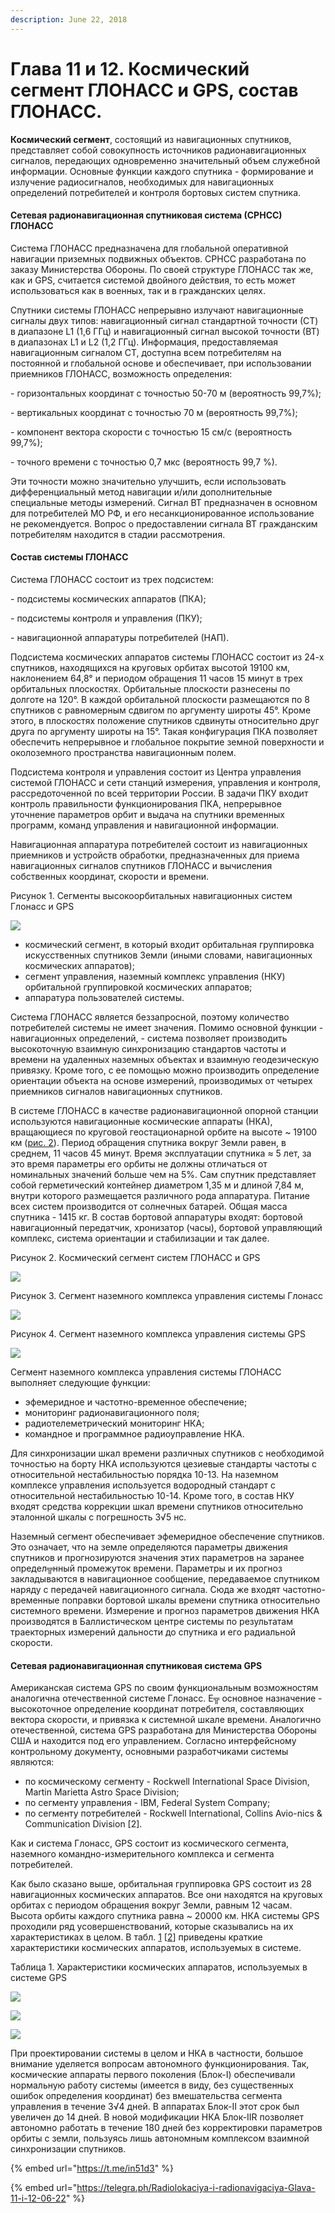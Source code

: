 ```yaml
---
description: June 22, 2018
---
```


# Глава 11 и 12. Космический сегмент ГЛОНАСС и GPS, состав ГЛОНАСС.

**Космический сегмент**, состоящий из навигационных спутников, представляет собой совокупность источников радионавигационных сигналов, передающих одновременно значительный объем служебной информации. Основные функции каждого спутника - формирование и излучение радиосигналов, необходимых для навигационных определений потребителей и контроля бортовых систем спутника.

#### Сетевая радионавигационная спутниковая система (СРНСС) ГЛОНАСС <a href="setevaya-radionavigacionnaya-sputnikovaya-sistema-srnss-glonass" id="setevaya-radionavigacionnaya-sputnikovaya-sistema-srnss-glonass"></a>

Система ГЛОНАСС предназначена для глобальной оперативной навигации приземных подвижных объектов. СРНСС разработана по заказу Министерства Обороны. По своей структуре ГЛОНАСС так же, как и GPS, считается системой двойного действия, то есть может использоваться как в военных, так и в гражданских целях.

Спутники системы ГЛОНАСС непрерывно излучают навигационные сигналы двух типов: навигационный сигнал стандартной точности (СТ) в диапазоне L1 (1,6 ГГц) и навигационный сигнал высокой точности (ВТ) в диапазонах L1 и L2 (1,2 ГГц). Информация, предоставляемая навигационным сигналом СТ, доступна всем потребителям на постоянной и глобальной основе и обеспечивает, при использовании приемников ГЛОНАСС, возможность определения:

\- горизонтальных координат с точностью 50-70 м (вероятность 99,7%);

\- вертикальных координат с точностью 70 м (вероятность 99,7%);

\- компонент вектора скорости с точностью 15 см/с (вероятность 99,7%);

\- точного времени с точностью 0,7 мкс (вероятность 99,7 %).

Эти точности можно значительно улучшить, если использовать дифференциальный метод навигации и/или дополнительные специальные методы измерений. Сигнал ВТ предназначен в основном для потребителей МО РФ, и его несанкционированное использование не рекомендуется. Вопрос о предоставлении сигнала ВТ гражданским потребителям находится в стадии рассмотрения.

#### Состав системы ГЛОНАСС <a href="sostav-sistemy-glonass" id="sostav-sistemy-glonass"></a>

Система ГЛОНАСС состоит из трех подсистем:

\- подсистемы космических аппаратов (ПКА);

\- подсистемы контроля и управления (ПКУ);

\- навигационной аппаратуры потребителей (НАП).

Подсистема космических аппаратов системы ГЛОНАСС состоит из 24-х спутников, находящихся на круговых орбитах высотой 19100 км, наклонением 64,8° и периодом обращения 11 часов 15 минут в трех орбитальных плоскостях. Орбитальные плоскости разнесены по долготе на 120°. В каждой орбитальной плоскости размещаются по 8 спутников с равномерным сдвигом по аргументу широты 45°. Кроме этого, в плоскостях положение спутников сдвинуты относительно друг друга по аргументу широты на 15°. Такая конфигурация ПКА позволяет обеспечить непрерывное и глобальное покрытие земной поверхности и околоземного пространства навигационным полем.

Подсистема контроля и управления состоит из Центра управления системой ГЛОНАСС и сети станций измерения, управления и контроля, рассредоточенной по всей территории России. В задачи ПКУ входит контроль правильности функционирования ПКА, непрерывное уточнение параметров орбит и выдача на спутники временных программ, команд управления и навигационной информации.

Навигационная аппаратура потребителей состоит из навигационных приемников и устройств обработки, предназначенных для приема навигационных сигналов спутников ГЛОНАСС и вычисления собственных координат, скорости и времени.

Рисунок 1. Сегменты высокоорбитальных навигационных систем Глонасс и GPS

![](https://telegra.ph/file/0f7f55ba977fcd35bec61.png)

* космический сегмент, в который входит орбитальная группировка искусственных спутников Земли (иными словами, навигационных космических аппаратов);
* сегмент управления, наземный комплекс управления (НКУ) орбитальной группировкой космических аппаратов;
* аппаратура пользователей системы.

Система ГЛОНАСС является беззапросной, поэтому количество потребителей системы не имеет значения. Помимо основной функции - навигационных определений, - система позволяет производить высокоточную взаимную синхронизацию стандартов частоты и времени на удаленных наземных объектах и взаимную геодезическую привязку. Кроме того, с ее помощью можно производить определение ориентации объекта на основе измерений, производимых от четырех приемников сигналов навигационных спутников.

В системе ГЛОНАСС в качестве радионавигационной опорной станции используются навигационные космические аппараты (НКА), вращающиеся по круговой геостационарной орбите на высоте \~ 19100 км ([рис. 2](http://www.chipinfo.ru/literature/chipnews/200110/9.html#povalyaev2)). Период обращения спутника вокруг Земли равен, в среднем, 11 часов 45 минут. Время эксплуатации спутника ≈ 5 лет, за это время параметры его орбиты не должны отличаться от номинальных значений больше чем на 5%. Сам спутник представляет собой герметический контейнер диаметром 1,35 м и длиной 7,84 м, внутри которого размещается различного рода аппаратура. Питание всех систем производится от солнечных батарей. Общая масса спутника - 1415 кг. В состав бортовой аппаратуры входят: бортовой навигационный передатчик, хронизатор (часы), бортовой управляющий комплекс, система ориентации и стабилизации и так далее.

Рисунок 2. Космический сегмент систем ГЛОНАСС и GPS

![](https://telegra.ph/file/ba3e312dccccbb3ff01f7.png)

Рисунок 3. Сегмент наземного комплекса управления системы Глонасс

![](https://telegra.ph/file/f8bd324d2bb3b3e13e744.png)

Рисунок 4. Сегмент наземного комплекса управления системы GPS

![](https://telegra.ph/file/8b712ae934d12d98fef83.png)

Сегмент наземного комплекса управления системы ГЛОНАСС выполняет следующие функции:

* эфемеридное и частотно-временное обеспечение;
* мониторинг радионавигационного поля;
* радиотелеметрический мониторинг НКА;
* командное и программное радиоуправление НКА.

Для синхронизации шкал времени различных спутников с необходимой точностью на борту НКА используются цезиевые стандарты частоты с относительной нестабильностью порядка 10-13. На наземном комплексе управления используется водородный стандарт с относительной нестабильностью 10-14. Кроме того, в состав НКУ входят средства коррекции шкал времени спутников относительно эталонной шкалы с погрешность 3√5 нс.

Наземный сегмент обеспечивает эфемеридное обеспечение спутников. Это означает, что на земле определяются параметры движения спутников и прогнозируются значения этих параметров на заранее определ╦нный промежуток времени. Параметры и их прогноз закладываются в навигационное сообщение, передаваемое спутником наряду с передачей навигационного сигнала. Сюда же входят частотно-временные поправки бортовой шкалы времени спутника относительно системного времени. Измерение и прогноз параметров движения НКА производятся в Баллистическом центре системы по результатам траекторных измерений дальности до спутника и его радиальной скорости.

#### Сетевая радионавигационная спутниковая система GPS <a href="setevaya-radionavigacionnaya-sputnikovaya-sistema-gps" id="setevaya-radionavigacionnaya-sputnikovaya-sistema-gps"></a>

Американская система GPS по своим функциональным возможностям аналогична отечественной системе Глонасс. Е╦ основное назначение - высокоточное определение координат потребителя, составляющих вектора скорости, и привязка к системной шкале времени. Аналогично отечественной, система GPS разработана для Министерства Обороны США и находится под его управлением. Согласно интерфейсному контрольному документу, основными разработчиками системы являются:

* по космическому сегменту - Rockwell International Space Division, Martin Marietta Astro Space Division;
* по сегменту управления - IBM, Federal System Company;
* по сегменту потребителей - Rockwell International, Collins Avio-nics & Communication Division \[2].

Как и система Глонасс, GPS состоит из космического сегмента, наземного командно-измерительного комплекса и сегмента потребителей.

Как было сказано выше, орбитальная группировка GPS состоит из 28 навигационных космических аппаратов. Все они находятся на круговых орбитах с периодом обращения вокруг Земли, равным 12 часам. Высота орбиты каждого спутника равна \~ 20000 км. НКА системы GPS проходили ряд усовершенствований, которые сказывались на их характеристиках в целом. В табл. [1](http://www.chipinfo.ru/literature/chipnews/200110/9.html#table1) \[[2](http://www.chipinfo.ru/literature/chipnews/200110/9.html#table2)] приведены краткие характеристики космических аппаратов, используемых в системе.

Таблица 1. Характеристики космических аппаратов, используемых в системе GPS

![](https://telegra.ph/file/2c980e35a6044c99478c9.png)

![](https://telegra.ph/file/fbf16f6c7fce287e06ffb.png)

![](https://telegra.ph/file/583eafacea2dff9e8ae18.png)

При проектировании системы в целом и НКА в частности, большое внимание уделяется вопросам автономного функционирования. Так, космические аппараты первого поколения (Блок-I) обеспечивали нормальную работу системы (имеется в виду, без существенных ошибок определения координат) без вмешательства сегмента управления в течение 3√4 дней. В аппаратах Блок-II этот срок был увеличен до 14 дней. В новой модификации НКА Блок-IIR позволяет автономно работать в течение 180 дней без корректировки параметров орбиты с земли, пользуясь лишь автономным комплексом взаимной синхронизации спутников.&#x20;

{% embed url="https://t.me/in51d3" %}

{% embed url="https://telegra.ph/Radiolokaciya-i-radionavigaciya-Glava-11-i-12-06-22" %}

